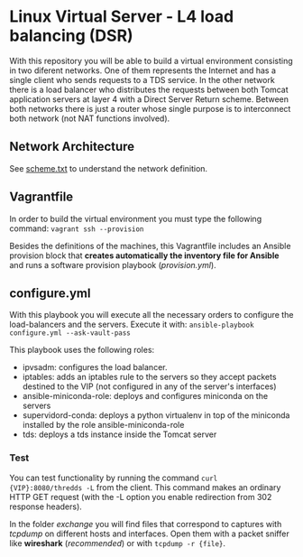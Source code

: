 # Linux Virtual Server - L4 load balancing (DSR) #

With this repository you will be able to build a virtual environment consisting in two diferent networks. One of them represents the Internet and has a single client who sends requests to a TDS service. In the other network there is a load balancer who distributes the requests between both Tomcat application servers at layer 4 with a Direct Server Return scheme. Between both networks there is just a router whose single purpose is to interconnect both network (not NAT functions involved).


## Network Architecture ##

See [scheme.txt](scheme.txt) to understand the network definition.

## Vagrantfile ##
In order to build the virtual environment you must type the following command:
`vagrant ssh --provision`

Besides the definitions of the machines, this Vagrantfile includes an Ansible provision block that **creates automatically the inventory file for Ansible** and runs a software provision playbook (*provision.yml*).


## configure.yml ##

With this playbook you will execute all the necessary orders to configure the load-balancers and the servers. Execute it with:
`ansible-playbook configure.yml --ask-vault-pass`

This playbook uses the following roles:
* ipvsadm: configures the load balancer.
* iptables: adds an iptables rule to the servers so they accept packets destined to the VIP (not configured in any of the server's interfaces)
* ansible-miniconda-role: deploys and configures miniconda on the servers
* supervidord-conda: deploys a python virtualenv in top of the miniconda installed by the role ansible-miniconda-role
* tds: deploys a tds instance inside the Tomcat server

### Test ###
You can test functionality by running the command `curl {VIP}:8080/thredds -L` from the client. This command makes an ordinary HTTP GET request (with the -L option you enable redirection from 302 response headers).

In the folder *exchange* you will find files that correspond to captures with *tcpdump* on different hosts and interfaces. Open them with a packet sniffer like **wireshark** (*recommended*)  or with `tcpdump -r {file}`.



